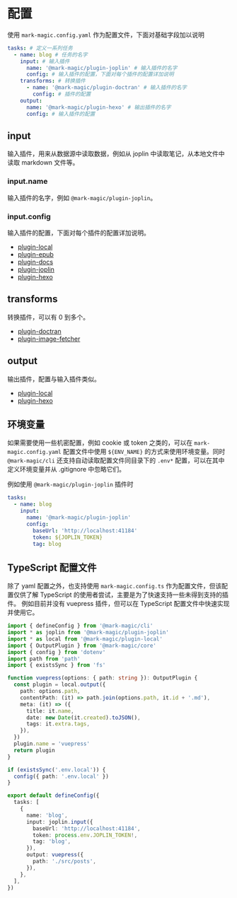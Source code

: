 # 配置

使用 `mark-magic.config.yaml` 作为配置文件，下面对基础字段加以说明

```yaml
tasks: # 定义一系列任务
  - name: blog # 任务的名字
    input: # 输入插件
      name: '@mark-magic/plugin-joplin' # 输入插件的名字
      config: # 输入插件的配置，下面对每个插件的配置详加说明
    transforms: # 转换插件
      - name: '@mark-magic/plugin-doctran' # 输入插件的名字
        config: # 插件的配置
    output:
      name: '@mark-magic/plugin-hexo' # 输出插件的名字
      config: # 输入插件的配置
```

## input

输入插件，用来从数据源中读取数据，例如从 joplin 中读取笔记，从本地文件中读取 markdown 文件等。

### input.name

输入插件的名字，例如 `@mark-magic/plugin-joplin`。

### input.config

输入插件的配置，下面对每个插件的配置详加说明。

- [plugin-local](./plugin/plugin-local.md#input)
- [plugin-epub](./plugin/plugin-epub.md)
- [plugin-docs](./plugin/plugin-docs.md)
- [plugin-joplin](./plugin/plugin-joplin.md)
- [plugin-hexo](./plugin/plugin-hexo.md)

## transforms

转换插件，可以有 0 到多个。

- [plugin-doctran](./plugin/plugin-doctran.md)
- [plugin-image-fetcher](./plugin/plugin-image-fetcher.md)

## output

输出插件，配置与输入插件类似。

- [plugin-local](./plugin/plugin-local.md#output)
- [plugin-hexo](./plugin/plugin-hexo.md)

## 环境变量

如果需要使用一些机密配置，例如 cookie 或 token 之类的，可以在 `mark-magic.config.yaml` 配置文件中使用 `${ENV_NAME}` 的方式来使用环境变量。同时 `@mark-magic/cli` 还支持自动读取配置文件同目录下的 `.env*` 配置，可以在其中定义环境变量并从 .gitignore 中忽略它们。

例如使用 `@mark-magic/plugin-joplin` 插件时

```yaml
tasks:
  - name: blog
    input:
      name: '@mark-magic/plugin-joplin'
      config:
        baseUrl: 'http://localhost:41184'
        token: ${JOPLIN_TOKEN}
        tag: blog
```

## TypeScript 配置文件

除了 yaml 配置之外，也支持使用 `mark-magic.config.ts` 作为配置文件，但该配置仅供了解 TypeScript 的使用者尝试，主要是为了快速支持一些未得到支持的插件。
例如目前并没有 vuepress 插件，但可以在 TypeScript 配置文件中快速实现并使用它。

```ts
import { defineConfig } from '@mark-magic/cli'
import * as joplin from '@mark-magic/plugin-joplin'
import * as local from '@mark-magic/plugin-local'
import { OutputPlugin } from '@mark-magic/core'
import { config } from 'dotenv'
import path from 'path'
import { existsSync } from 'fs'

function vuepress(options: { path: string }): OutputPlugin {
  const plugin = local.output({
    path: options.path,
    contentPath: (it) => path.join(options.path, it.id + '.md'),
    meta: (it) => ({
      title: it.name,
      date: new Date(it.created).toJSON(),
      tags: it.extra.tags,
    }),
  })
  plugin.name = 'vuepress'
  return plugin
}

if (existsSync('.env.local')) {
  config({ path: '.env.local' })
}

export default defineConfig({
  tasks: [
    {
      name: 'blog',
      input: joplin.input({
        baseUrl: 'http://localhost:41184',
        token: process.env.JOPLIN_TOKEN!,
        tag: 'blog',
      }),
      output: vuepress({
        path: './src/posts',
      }),
    },
  ],
})
```
